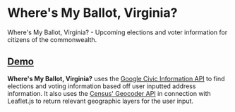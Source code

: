 # Where's My Ballot, Virginia?  
Where's My Ballot, Virginia? - Upcoming elections and voter information for citizens of the commonwealth.  

## [Demo](https://bowdenweb.com/google-civic/wheres-my-ballot/wheres-my-ballot.html)  

**Where's My Ballot, Virginia?** uses the [Google Civic Information API](https://developers.google.com/civic-information/) to find elections and voting information based off user inputted address information. It also uses the [Census' Geocoder API](https://geocoding.geo.census.gov/) in connection with Leaflet.js to return relevant geographic layers for the user input.
